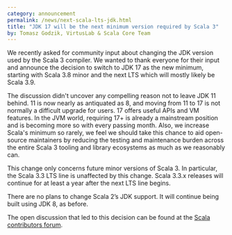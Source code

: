 ```yaml
---
category: announcement
permalink: /news/next-scala-lts-jdk.html
title: "JDK 17 will be the next minimum version required by Scala 3"
by: Tomasz Godzik, VirtusLab & Scala Core Team
---
```


We recently asked for community input about changing the JDK version used by the
Scala 3 compiler. We wanted to thank everyone for their input and announce the
decision to switch to JDK 17 as the new minimum, starting with Scala 3.8 minor
and the next LTS which will mostly likely be Scala 3.9.

The discussion didn't uncover any compelling reason not to leave JDK 11 behind.
11 is now nearly as antiquated as 8, and moving from 11 to 17 is not normally a
difficult upgrade for users. 17 offers useful APIs and VM features. In the JVM
world, requiring 17+ is already a mainstream position and is becoming more so
with every passing month. Also, we increase Scala's minimum so rarely, we feel
we should take this chance to aid open-source maintainers by reducing the
testing and maintenance burden across the entire Scala 3 tooling and library
ecosystems as much as we reasonably can.

This change only concerns future minor versions of Scala 3. In particular, the
Scala 3.3 LTS line is unaffected by this change. Scala 3.3.x releases will
continue for at least a year after the next LTS line begins.

There are no plans to change Scala 2’s JDK support.  It will continue
being built using JDK 8, as before.

The open discussion that led to this decision can be found at the
[Scala contributors forum](https://contributors.scala-lang.org/t/next-scala-3-lts-version-will-increase-minimum-required-jdk-version).
